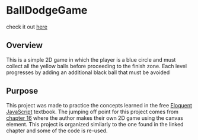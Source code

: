 # BallDodgeGame
check it out [here](https://braedon2.github.io/BallDodgeGame/)

## Overview
This is a simple 2D game in which the player is a blue circle and must collect all the yellow balls before proceeding to the finish zone. Each level progresses by adding an additional black ball that must be avoided

## Purpose
This project was made to practice the concepts learned in the free [Eloquent JavaScript](https://eloquentjavascript.net/) textbook. The jumping off point for this project comes from [chapter 16](https://eloquentjavascript.net/16_game.html) where the author makes their own 2D game using the canvas element. This project is organized similarly to the one found in the linked chapter and some of the code is re-used.
